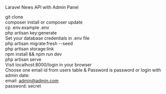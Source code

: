 Laravel News API with Admin Panel <br>

git clone <br>
composer install or composer update <br>
cp .env.example .env <br>
php artisan key:generate <br>
Set your database credentials in .env file <br>
php artisan migrate:fresh --seed <br>
php artisan storage:link <br>
npm install && npm run dev <br>
php artisan serve <br>
Visit localhost:8000/login in your browser <br>
Choose one email id from users table & Password is password or login with admin date: <br>
email: admin@admin.com <br>
password: secret <br>
